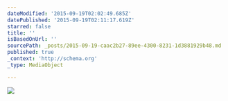 ```yaml
---
dateModified: '2015-09-19T02:02:49.685Z'
datePublished: '2015-09-19T02:11:17.619Z'
starred: false
title: ''
isBasedOnUrl: ''
sourcePath: _posts/2015-09-19-caac2b27-89ee-4300-8231-1d3881929b48.md
published: true
_context: 'http://schema.org'
_type: MediaObject

---
```

![](https://the-grid-user-content.s3-us-west-2.amazonaws.com/0f0026bb-f492-4153-8a64-2d1eb0d25780.jpg)
